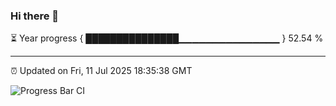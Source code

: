 ### Hi there 👋

⏳ Year progress { ███████████████▁▁▁▁▁▁▁▁▁▁▁▁▁▁▁ } 52.54 %

---

⏰ Updated on Fri, 11 Jul 2025 18:35:38 GMT

![Progress Bar CI](https://github.com/ZhaoGui/ZhaoGui/workflows/Progress%20Bar%20CI/badge.svg)

